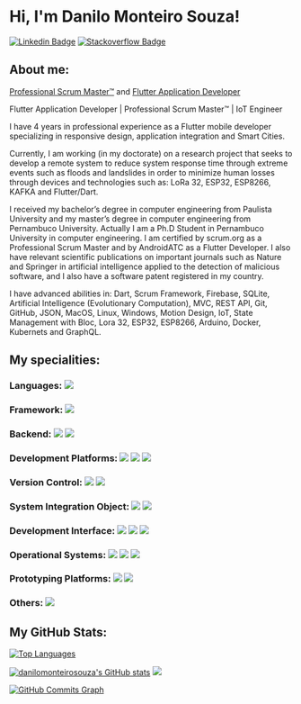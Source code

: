 
# Hi, I'm Danilo Monteiro Souza!

[![Linkedin Badge](https://img.shields.io/badge/LinkedIn-0077B5?style=for-the-badge&logo=linkedin&logoColor=white&link=https://www.linkedin.com/in/danilo-monteiro-souza-msc-771131a9/)](https://www.linkedin.com/in/danilo-monteiro-souza-msc-771131a9/)
[![Stackoverflow Badge](https://img.shields.io/badge/Stack_Overflow-FE7A16?style=for-the-badge&logo=stack-overflow&logoColor=white&link=https://pt.stackoverflow.com/users/67486/danilo-monteiro-souza?tab=profile/)](https://pt.stackoverflow.com/users/67486/danilo-monteiro-souza?tab=profile/)

## About me:

  <a href="https://www.credly.com/badges/5b1891cd-5fd7-4aa2-9e7d-118eeb022e68" rel="some text">Professional Scrum Master™</a> and <a href="https://androidatc.com/_transcript.php?action=public&u=lMLczd7e1tOgpJaZ093X4eTjxWNwmJ3C19Cg0tjR" rel="some text">Flutter Application Developer</a>
 
Flutter Application Developer | Professional Scrum Master™ | IoT Engineer

I have 4 years in professional experience as a Flutter mobile developer specializing in responsive design, application integration and Smart Cities.

Currently, I am working (in my doctorate) on a research project that seeks to develop a remote system to reduce system response time through extreme events such as floods and landslides in order to minimize human losses through devices and technologies such as: LoRa 32, ESP32, ESP8266, KAFKA and Flutter/Dart.

I received my bachelor’s degree in computer engineering from Paulista University and my master’s degree in computer engineering from Pernambuco University. Actually I am a Ph.D Student in Pernambuco 
University in computer engineering. I am certified by scrum.org as a Professional Scrum Master and by 
AndroidATC as a Flutter Developer. I also have relevant scientific publications on important journals 
such as Nature and Springer in artificial intelligence applied to the detection of malicious software, and I 
also have a software patent registered in my country.

I have advanced abilities in: Dart, Scrum Framework, Firebase, SQLite, Artificial Intelligence (Evolutionary Computation), MVC, REST API, Git, GitHub, JSON, MacOS, Linux, Windows, Motion Design, IoT, State Management with Bloc, Lora 32, ESP32, ESP8266, Arduino, Docker, Kubernets and GraphQL.

## My specialities:

### Languages: <img src="https://img.shields.io/badge/Dart-0175C2?style=for-the-badge&logo=dart&logoColor=white"/>

### Framework: <img src="https://img.shields.io/badge/Flutter-02569B?style=for-the-badge&logo=flutter&logoColor=white"/>

### Backend: <img src="https://img.shields.io/badge/firebase-ffca28?style=for-the-badge&logo=firebase&logoColor=black"/> <img src="https://img.shields.io/badge/SQLite-07405E?style=for-the-badge&logo=sqlite&logoColor=white"/>

### Development Platforms: <img src ="https://img.shields.io/badge/Android-3DDC84?style=for-the-badge&logo=android&logoColor=white"/> <img src ="https://img.shields.io/badge/iOS-000000?style=for-the-badge&logo=ios&logoColor=white"/> <img src ="https://img.shields.io/badge/web-323330?style=for-the-badge&logo=Blazor&logoColor=#512BD4"/>

### Version Control: <img src="https://img.shields.io/badge/git%20-F05032.svg?&style=for-the-badge&logo=git&logoColor=white"/> <img src="https://img.shields.io/badge/github%20-%23121011.svg?&style=for-the-badge&logo=github&logoColor=white"/>

### System Integration Object: <img src="https://img.shields.io/badge/json-5E5C5C?style=for-the-badge&logo=json&logoColor=white"/> <img src="https://img.shields.io/badge/-GraphQL-E10098?style=for-the-badge&logo=graphql&logoColor=white"/>

### Development Interface: <img src="https://img.shields.io/badge/Android_Studio-3DDC84?style=for-the-badge&logo=android-studio&logoColor=white"/> <img src ="https://img.shields.io/badge/Arduino_IDE-00979D?style=for-the-badge&logo=arduino&logoColor=white"/> <img src ="https://img.shields.io/badge/Xcode-007ACC?style=for-the-badge&logo=Xcode&logoColor=white"/>

### Operational Systems: <img src ="https://img.shields.io/badge/mac%20os-000000?style=for-the-badge&logo=apple&logoColor=white"/> <img src ="https://img.shields.io/badge/Linux-FCC624?style=for-the-badge&logo=linux&logoColor=black"/> <img src ="https://img.shields.io/badge/Windows-0078D6?style=for-the-badge&logo=windows&logoColor=white"/>

### Prototyping Platforms: <img src ="https://img.shields.io/badge/Arduino-00979D?style=for-the-badge&logo=Arduino&logoColor=white"/> <img src ="https://img.shields.io/badge/Raspberry%20Pi-A22846?style=for-the-badge&logo=Raspberry%20Pi&logoColor=white"/>

### Others: <img src ="https://img.shields.io/badge/Apache%20Kafka-000?style=for-the-badge&logo=apachekafka"/>
## My GitHub Stats:

<a href="https://github.com/danilomonteirosouza" align="left"><img src="https://github-readme-stats-peguimasid.vercel.app/api/top-langs/?username=danilomonteirosouza&layout=compact&title_color=3382ed&text_color=ffffff&icon_color=3382ed&bg_color=171717&hide_border=true&locale=en&custom_title=Top%20%Languages" alt="Top Languages" /></a>

<a href="http://www.github.com/danilomonteirosouza"><img src="https://github-readme-stats-peguimasid.vercel.app/api?username=danilomonteirosouza&show_icons=true&hide=&count_private=true&title_color=3382ed&text_color=ffffff&icon_color=3382ed&bg_color=171717&hide_border=true&show_icons=true" alt="danilomonteirosouza's GitHub stats" /></a>
<a href="http://www.github.com/danilomonteirosouza"><img src="https://github-readme-streak-stats.herokuapp.com/?user=danilomonteirosouza&stroke=ffffff&background=171717&ring=3382ed&fire=3382ed&currStreakNum=ffffff&currStreakLabel=3382ed&sideNums=ffffff&sideLabels=ffffff&dates=ffffff&hide_border=true" /></a>

<a href="http://www.github.com/danilomonteirosouza"><img src="https://github-readme-activity-graph.cyclic.app/graph?username=danilomonteirosouza&bg_color=171717&color=ffffff&line=3382ed&point=ffffff&area_color=171717&area=true&hide_border=true&custom_title=GitHub%20Commits%20Graph" alt="GitHub Commits Graph" /></a>
